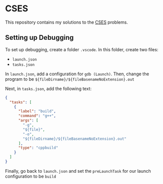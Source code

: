 # CSES

This repository contains my solutions to the [CSES](https://cses.fi/) problems.

## Setting up Debugging

To set up debugging, create a folder `.vscode`. In this folder, create two files:

- `launch.json`
- `tasks.json`

In `launch.json`, add a configuration for `gdb (Launch)`. Then, change the program
to be `${fileDirname}/${fileBasenameNoExtension}.out`

Next, in `tasks.json`, add the following text:

```json
{
  "tasks": [
    {
      "label": "build",
      "command": "g++",
      "args": [
        "-g",
        "${file}",
        "-o",
        "${fileDirname}/${fileBasenameNoExtension}.out"
      ],
      "type": "cppbuild"
    }
  ]
}
```

Finally, go back to `launch.json` and set the `preLaunchTask` for our launch configuration
to be `build`
